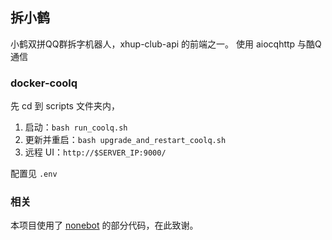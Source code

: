 ## 拆小鹤

小鹤双拼QQ群拆字机器人，xhup-club-api 的前端之一。
使用 aiocqhttp 与酷Q通信


### docker-coolq

先 cd 到 scripts 文件夹内，

1. 启动：`bash run_coolq.sh`
1. 更新并重启：`bash upgrade_and_restart_coolq.sh`
1. 远程 UI：`http://$SERVER_IP:9000/`

配置见 `.env`


### 相关

本项目使用了 [nonebot](https://github.com/richardchien/nonebot/) 的部分代码，在此致谢。

